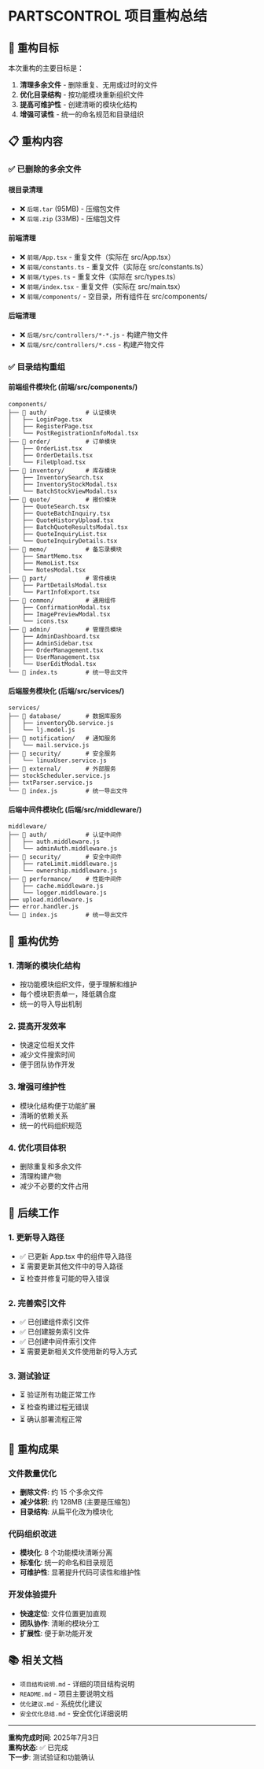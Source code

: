 # PARTSCONTROL 项目重构总结

## 🎯 重构目标

本次重构的主要目标是：
1. **清理多余文件** - 删除重复、无用或过时的文件
2. **优化目录结构** - 按功能模块重新组织文件
3. **提高可维护性** - 创建清晰的模块化结构
4. **增强可读性** - 统一的命名规范和目录组织

## 📋 重构内容

### ✅ 已删除的多余文件

#### 根目录清理
- ❌ `后端.tar` (95MB) - 压缩包文件
- ❌ `后端.zip` (33MB) - 压缩包文件

#### 前端清理
- ❌ `前端/App.tsx` - 重复文件（实际在 src/App.tsx）
- ❌ `前端/constants.ts` - 重复文件（实际在 src/constants.ts）
- ❌ `前端/types.ts` - 重复文件（实际在 src/types.ts）
- ❌ `前端/index.tsx` - 重复文件（实际在 src/main.tsx）
- ❌ `前端/components/` - 空目录，所有组件在 src/components/

#### 后端清理
- ❌ `后端/src/controllers/*-*.js` - 构建产物文件
- ❌ `后端/src/controllers/*.css` - 构建产物文件

### ✅ 目录结构重组

#### 前端组件模块化 (前端/src/components/)

```
components/
├── 📁 auth/           # 认证模块
│   ├── LoginPage.tsx
│   ├── RegisterPage.tsx
│   └── PostRegistrationInfoModal.tsx
├── 📁 order/          # 订单模块
│   ├── OrderList.tsx
│   ├── OrderDetails.tsx
│   └── FileUpload.tsx
├── 📁 inventory/      # 库存模块
│   ├── InventorySearch.tsx
│   ├── InventoryStockModal.tsx
│   └── BatchStockViewModal.tsx
├── 📁 quote/          # 报价模块
│   ├── QuoteSearch.tsx
│   ├── QuoteBatchInquiry.tsx
│   ├── QuoteHistoryUpload.tsx
│   ├── BatchQuoteResultsModal.tsx
│   ├── QuoteInquiryList.tsx
│   └── QuoteInquiryDetails.tsx
├── 📁 memo/           # 备忘录模块
│   ├── SmartMemo.tsx
│   ├── MemoList.tsx
│   └── NotesModal.tsx
├── 📁 part/           # 零件模块
│   ├── PartDetailsModal.tsx
│   └── PartInfoExport.tsx
├── 📁 common/         # 通用组件
│   ├── ConfirmationModal.tsx
│   ├── ImagePreviewModal.tsx
│   └── icons.tsx
├── 📁 admin/          # 管理员模块
│   ├── AdminDashboard.tsx
│   ├── AdminSidebar.tsx
│   ├── OrderManagement.tsx
│   ├── UserManagement.tsx
│   └── UserEditModal.tsx
└── 📄 index.ts        # 统一导出文件
```

#### 后端服务模块化 (后端/src/services/)

```
services/
├── 📁 database/       # 数据库服务
│   ├── inventoryDb.service.js
│   └── lj.model.js
├── 📁 notification/   # 通知服务
│   └── mail.service.js
├── 📁 security/       # 安全服务
│   └── linuxUser.service.js
├── 📁 external/       # 外部服务
├── stockScheduler.service.js
├── txtParser.service.js
└── 📄 index.js        # 统一导出文件
```

#### 后端中间件模块化 (后端/src/middleware/)

```
middleware/
├── 📁 auth/           # 认证中间件
│   ├── auth.middleware.js
│   └── adminAuth.middleware.js
├── 📁 security/       # 安全中间件
│   ├── rateLimit.middleware.js
│   └── ownership.middleware.js
├── 📁 performance/    # 性能中间件
│   ├── cache.middleware.js
│   └── logger.middleware.js
├── upload.middleware.js
├── error.handler.js
└── 📄 index.js        # 统一导出文件
```

## 🚀 重构优势

### 1. **清晰的模块化结构**
- 按功能模块组织文件，便于理解和维护
- 每个模块职责单一，降低耦合度
- 统一的导入导出机制

### 2. **提高开发效率**
- 快速定位相关文件
- 减少文件搜索时间
- 便于团队协作开发

### 3. **增强可维护性**
- 模块化结构便于功能扩展
- 清晰的依赖关系
- 统一的代码组织规范

### 4. **优化项目体积**
- 删除重复和多余文件
- 清理构建产物
- 减少不必要的文件占用

## 📝 后续工作

### 1. **更新导入路径**
- ✅ 已更新 App.tsx 中的组件导入路径
- ⏳ 需要更新其他文件中的导入路径
- ⏳ 检查并修复可能的导入错误

### 2. **完善索引文件**
- ✅ 已创建组件索引文件
- ✅ 已创建服务索引文件
- ✅ 已创建中间件索引文件
- ⏳ 需要更新相关文件使用新的导入方式

### 3. **测试验证**
- ⏳ 验证所有功能正常工作
- ⏳ 检查构建过程无错误
- ⏳ 确认部署流程正常

## 🎉 重构成果

### 文件数量优化
- **删除文件**: 约 15 个多余文件
- **减少体积**: 约 128MB (主要是压缩包)
- **目录结构**: 从扁平化改为模块化

### 代码组织改进
- **模块化**: 8 个功能模块清晰分离
- **标准化**: 统一的命名和目录规范
- **可维护性**: 显著提升代码可读性和维护性

### 开发体验提升
- **快速定位**: 文件位置更加直观
- **团队协作**: 清晰的模块分工
- **扩展性**: 便于新功能开发

## 📚 相关文档

- `项目结构说明.md` - 详细的项目结构说明
- `README.md` - 项目主要说明文档
- `优化建议.md` - 系统优化建议
- `安全优化总结.md` - 安全优化详细说明

---

**重构完成时间**: 2025年7月3日  
**重构状态**: ✅ 已完成  
**下一步**: 测试验证和功能确认 